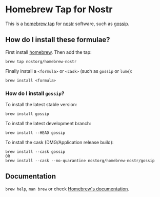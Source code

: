 # Homebrew Tap for Nostr

This is a [homebrew tap](https://docs.brew.sh/Taps) for [nostr](https://nostr.com/) software, such as [gossip](https://github.com/mikedilger/gossip).

## How do I install these formulae?

First install [homebrew](https://brew.sh/). Then add the tap:

```
brew tap nostorg/homebrew-nostr
```

Finally install a `<formula>` or `<cask>` (such as `gossip` or `lume`):

```
brew install <formula>
```

### How do I install `gossip`?

To install the latest stable version:

```
brew install gossip
```

To install the latest development branch:

```
brew install --HEAD gossip
```

To install the cask (DMG/Application release build):

```
brew install --cask gossip
OR
brew install --cask --no-quarantine nostorg/homebrew-nostr/gossip
```

## Documentation

`brew help`, `man brew` or check [Homebrew's documentation](https://docs.brew.sh).
